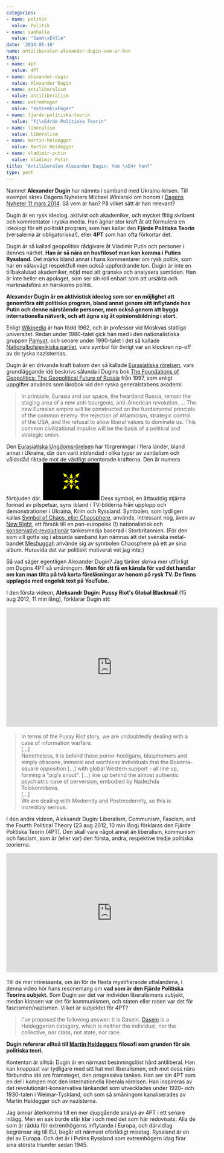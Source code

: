 ```yaml
---
categories:
- name: politik
  value: Politik
- name: samhalle
  value: "Samh\xE4lle"
date: '2014-05-10'
name: antiliberalen-alexander-dugin-vem-ar-han
tags:
- name: 4pt
  value: 4PT
- name: alexander-dugin
  value: Alexander Dugin
- name: antiliberalism
  value: antiliberalism
- name: extremhoger
  value: "extremh\xF6ger"
- name: fjarde-politiska-teorin
  value: "Fj\xE4rde Politiska Teorin"
- name: liberalism
  value: liberalism
- name: martin-heidegger
  value: Martin Heidegger
- name: vladimir-putin
  value: Vladimir Putin
title: "Antiliberalen Alexander Dugin: Vem \xE4r han?"
type: post
---
```

Namnet **Alexander Dugin** har nämnts i samband med Ukraina-krisen. Till exempel skrev Dagens Nyheters Michael Winiarski om honom i [Dagens Nyheter 11 mars 2014](http://www.dn.se/nyheter/varlden/sa-vill-putins-radgivare-lagga-europa-under-rysslands-fotter/). Så vem är han? På vilket sätt är han relevant?

Dugin är en rysk ideolog, aktivist och akademiker, och mycket flitig skribent och kommentator i ryska media. Han ägnar stor kraft åt att formulera en ideologi för ett politiskt program, som han kallar den **Fjärde Politiska Teorin** (versalerna är obligatoriska!), eller **4PT** som han ofta förkortar det.

Dugin är så kallad geopolitisk rådgivare åt Vladimir Putin och personer i dennes närhet. **Han är så nära en hovfilosof man kan komma i Putins Ryssland.** Det märks bland annat i hans kommentarer om rysk politik, som har en välavvägt respektfull men också uppfordrande ton. Dugin är inte en tillbakalutad akademiker, nöjd med att granska och analysera samtiden. Han är inte heller en apologet, som ser sin roll enbart som att ursäkta och marknadsföra en härskares politik.

**Alexander Dugin är en aktivistisk ideolog som ser en möjlighet att genomföra sitt politiska program, bland annat genom sitt inflytande hos Putin och denne närstående personer, men också genom att bygga internationella nätverk, och att ägna sig åt opinionsbildning i stort.**

Enligt [Wikipedia](http://en.wikipedia.org/wiki/Aleksandr_Dugin) är han född 1962, och är professor vid Moskvas statliga universitet. Redan under 1980-talet gick han med i den nationalistiska gruppen [Pamyat](http://en.wikipedia.org/wiki/Pamyat), och senare under 1990-talet i det så kallade [Nationalbolsjevikiska partiet](http://en.wikipedia.org/wiki/National_Bolshevism), vars symbol för övrigt var en klockren rip-off av de tyska nazisternas.

Dugin är en drivande kraft bakom den så kallade [Eurasiatiska rörelsen](http://en.wikipedia.org/wiki/Eurasia_Movement), vars grundläggande idé beskrivs sålunda i Dugins bok [The Foundations of Geopolitics: The Geopolitical Future of Russia](http://en.wikipedia.org/wiki/The_Basics_of_Geopolitics) från 1997, som enligt uppgifter används som lärobok vid den ryska generalstabens akademi:

> In principle, Eurasia and our space, the heartland Russia, remain the staging area of a new anti-bourgeois, anti-American revolution. ... The new Eurasian empire will be constructed on the fundamental principle of the common enemy: the rejection of Atlanticism, strategic control of the USA, and the refusal to allow liberal values to dominate us. This common civilizational impulse will be the basis of a political and strategic union.

Den [Eurasiatiska Ungdomsrörelsen](http://en.wikipedia.org/wiki/Eurasian_Youth_Union) har förgreningar i flera länder, bland annat i Ukraina, där  den varit inblandad i olika typer av vandalism och våldsdåd riktade mot de västligt orienterade krafterna. Den är numera förbjuden där.
<img class="float-start m-3" src="/files/150px-ezm_logo.gif">
Dess symbol, en åttauddig stjärna formad av pilspetsar, syns ibland i TV-bilderna från upplopp och demonstrationer i Ukraina, Krim och Ryssland. Symbolen, som tydligen kallas [Symbol of Chaos, eller Chaosphere,](http://en.wikipedia.org/wiki/Symbol_of_Chaos) används, intressant nog, även av [New Right](http://en.wikipedia.org/wiki/New_Right_(UK)), ett försök till en pan-europeisk (!) nationalistisk och [konservativt-revolutionär](http://en.wikipedia.org/wiki/Conservative_Revolutionary_movement) tankesmedja baserad i Storbritannien. (För den som vill gotta sig i absurda samband kan nämnas att det svenska metal-bandet [Meshuggah](http://en.wikipedia.org/wiki/Meshuggah) använde sig av symbolen Chaosphere på ett av sina album. Huruvida det var politiskt motiverat vet jag inte.)

Så vad säger egentligen Alexander Dugin? Jag tänker skriva mer utförligt om Dugins 4PT så småningom. **Men för att få en känsla för vad det handlar om kan man titta på två  korta föreläsningar av honom på rysk TV. De finns upplagda med engelsk text på YouTube.**

I den första videon, **Aleksandr Dugin: Pussy Riot's Global Blackmail** (15 aug 2012, 11 min lång), förklarar Dugin att:
<iframe width="560" height="315" src="https://www.youtube.com/embed/IxhxRyeX8tY" title="YouTube video player" frameborder="0" allow="accelerometer; autoplay; clipboard-write; encrypted-media; gyroscope; picture-in-picture" allowfullscreen></iframe>

> In terms of the Pussy Riot story, we are undoubtedly dealing with a case of information warfare.  
> [...]  
> Nonetheless, it is behind these porno-hooligans, blasphemers and simply obscene, immoral and worthless individuals that the Bolotnia-square opposition [...] with global Western support - all line up, forming a "pig's snout". [...] line up behind the almost authentic psychiatric case of perversion, embodied by Nadezhda Tolokonnikova.  
> [...]  
> We are dealing with Modernity and Postmodernity, so this is incredibly serious.

I den andra videon, Aleksandr Dugin: Liberalism, Communism, Fascism, and the Fourth Political Theory (23 aug 2012, 10 min lång) förklaras den Fjärde Politiska Teorin (4PT). Den skall vara något annat än liberalism, kommunism och fascism, som är (eller var) den första, andra, respektive tredje politiska teorierna.

<iframe width="560" height="315" src="https://www.youtube.com/embed/4QrnJKf-hhE" title="YouTube video player" frameborder="0" allow="accelerometer; autoplay; clipboard-write; encrypted-media; gyroscope; picture-in-picture" allowfullscreen></iframe>

Till de mer intressanta, om än för de flesta mystifierande uttalandena, i denna video hör hans resonemang om **vad som är den Fjärde Politiska Teorins subjekt.** Som Dugin ser det var individen liberalismens subjekt, medan klassen var det för kommunismen, och staten eller rasen var det för fascismen/nazismen. Vilket är subjektet för 4PT?

> I've proposed the following answer: it is Dasein. [Dasein](http://en.wikipedia.org/wiki/Dasein) is a Heideggerian category, which is neither the individual, nor the collective, nor class, not state, nor race.

**Dugin refererar alltså till [Martin Heideggers](http://en.wikipedia.org/wiki/Martin_Heidegger) filosofi som grunden för sin politiska teori.**

Kontentan är alltså: Dugin är en närmast besinningslöst hård  antiliberal. Han kan knappast var tydligare med sitt hat mot liberalismen, och mot dess nära förbundna idé om framsteget, den progressiva tanken. Han ser sin 4PT som en del i kampen mot den internationella liberala rörelsen. Han inspireras av det revolutionärt-konservativa tänkandet som utvecklades under 1920- och 1930-talen i Weimar-Tyskland, och som så småningom kanaliserades av Martin Heidegger och av nazisterna.

Jag ämnar återkomma till en mer djupgående analys av 4PT i ett senare inlägg. Men en sak borde står klar i och med det som här redovisats: Alla de som är rädda för extremhögerns inflytande i Europa, och därvidlag begränsar sig till EU, begår ett närmast oförlåtligt misstag. Ryssland är en del av Europa. Och det är i Putins Ryssland som extremhögern idag firar sina största triumfer sedan 1945.

